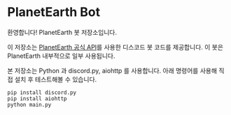 # PlanetEarth Bot
환영합니다! PlanetEarth 봇 저장소입니다.

이 저장소는 [PlanetEarth 공식 API](https://docs.planetearth.kr/api)를 사용한 디스코드 봇 코드를 제공합니다. 이 봇은 PlanetEarth 내부적으로 일부 사용됩니다.

본 저장소는 Python 과 discord.py, aiohttp 를 사용합니다. 아래 명령어를 사용해 직접 설치 후 테스트해볼 수 있습니다.

```
pip install discord.py
pip install aiohttp
python main.py
```
